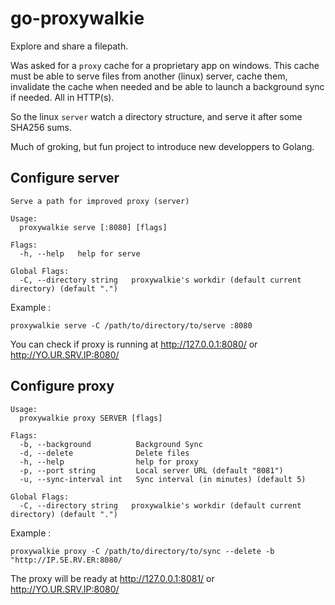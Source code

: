 go-proxywalkie
==============

Explore and share a filepath.

Was asked for a `proxy` cache for a proprietary app on windows. This cache must be able to serve files from another (linux) server, cache them, invalidate the cache when needed and be able to launch a background sync if needed. All in HTTP(s).

So the linux `server` watch a directory structure, and serve it after some SHA256 sums.

Much of groking, but fun project to introduce new developpers to Golang.


## Configure server

```
Serve a path for improved proxy (server)

Usage:
  proxywalkie serve [:8080] [flags]

Flags:
  -h, --help   help for serve

Global Flags:
  -C, --directory string   proxywalkie's workdir (default current directory) (default ".")
```

Example :

`proxywalkie serve -C /path/to/directory/to/serve :8080`

You can check if proxy is running at http://127.0.0.1:8080/ or http://YO.UR.SRV.IP:8080/

## Configure proxy

```
Usage:
  proxywalkie proxy SERVER [flags]

Flags:
  -b, --background          Background Sync
  -d, --delete              Delete files
  -h, --help                help for proxy
  -p, --port string         Local server URL (default "8081")
  -u, --sync-interval int   Sync interval (in minutes) (default 5)

Global Flags:
  -C, --directory string   proxywalkie's workdir (default current directory) (default ".")

```

Example :

`proxywalkie proxy -C /path/to/directory/to/sync --delete -b "http://IP.SE.RV.ER:8080/`

The proxy will be ready at http://127.0.0.1:8081/ or http://YO.UR.SRV.IP:8080/
